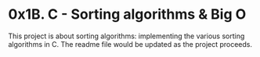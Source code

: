 # 0x1B. C - Sorting algorithms & Big O

This project is about sorting algorithms: implementing the various sorting algorithms in C.
The readme file would be updated as the project proceeds.
